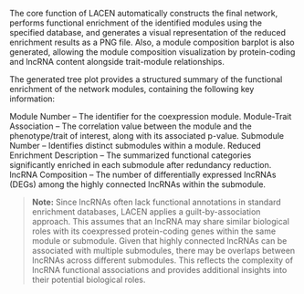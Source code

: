 The core function of LACEN automatically constructs the final network, performs functional enrichment of the identified modules using the specified database, and generates a visual representation of the reduced enrichment results as a PNG file. Also, a module composition barplot is also generated, allowing the module composition visualization by protein-coding and lncRNA content alongside trait-module relationships.

The generated tree plot provides a structured summary of the functional enrichment of the network modules, containing the following key information:

Module Number – The identifier for the coexpression module.
Module-Trait Association – The correlation value between the module and the phenotype/trait of interest, along with its associated p-value.
Submodule Number – Identifies distinct submodules within a module.
Reduced Enrichment Description – The summarized functional categories significantly enriched in each submodule after redundancy reduction.
lncRNA Composition – The number of differentially expressed lncRNAs (DEGs) among the highly connected lncRNAs within the submodule.

> **Note:** Since lncRNAs often lack functional annotations in standard enrichment databases, LACEN applies a guilt-by-association approach. This assumes that an lncRNA may share similar biological roles with its coexpressed protein-coding genes within the same module or submodule. Given that highly connected lncRNAs can be associated with multiple submodules, there may be overlaps between lncRNAs across different submodules. This reflects the complexity of lncRNA functional associations and provides additional insights into their potential biological roles.

